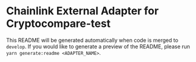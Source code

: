 # Chainlink External Adapter for Cryptocompare-test

This README will be generated automatically when code is merged to `develop`. If you would like to generate a preview of the README, please run `yarn generate:readme <ADAPTER_NAME>`.
